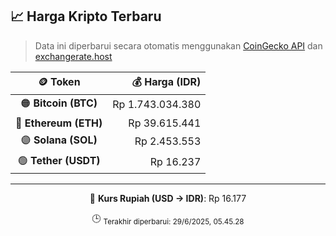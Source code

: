 

<!-- HARGA_KRIPTO -->
## 📈 Harga Kripto Terbaru

> Data ini diperbarui secara otomatis menggunakan [CoinGecko API](https://www.coingecko.com/) dan [exchangerate.host](https://exchangerate.host/)

<div align="center">

| 🪙 Token | 💰 Harga (IDR) |
|:------:|---------------:|
| 🟠 **Bitcoin (BTC)**   | Rp 1.743.034.380 |
| 🔵 **Ethereum (ETH)**  | Rp 39.615.441 |
| 🟣 **Solana (SOL)**    | Rp 2.453.553 |
| 🟢 **Tether (USDT)**   | Rp 16.237 |

---

💱 **Kurs Rupiah (USD → IDR)**: Rp 16.177

🕒 <sub>Terakhir diperbarui: 29/6/2025, 05.45.28</sub>

</div>
<!-- /HARGA_KRIPTO -->